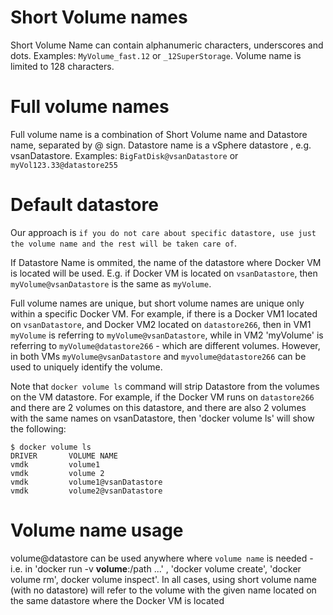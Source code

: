 # Short Volume names
Short Volume Name can contain alphanumeric characters, underscores and dots. Examples: `MyVolume_fast.12` or `_12SuperStorage`.
Volume name is limited to 128 characters. 

# Full volume names
Full volume name is a combination of Short Volume name and Datastore name, separated by @ sign.
Datastore name is a vSphere datastore , e.g. vsanDatastore. Examples: `BigFatDisk@vsanDatastore` or `myVol123.33@datastore255`


# Default datastore 

Our approach is `if you do not care about specific datastore, use just the volume name and the rest will be taken care of`.

If Datastore Name is ommited, the name of the datastore where Docker VM is located will be used.
E.g. if Docker VM is located on `vsanDatastore`, then 
`myVolume@vsanDatastore` is the same as `myVolume`. 

Full volume names are unique, but short volume names are unique only within a specific Docker VM. For example, if there is a Docker VM1 located on
`vsanDatastore`, and Docker VM2 located on `datastore266`, then in VM1 `myVolume` is referring to `myVolume@vsanDatastore`, while in VM2 'myVolume' is referring
to `myVolume@datastore266` - which are different volumes. However, in both VMs `myVolume@vsanDatastore` and `myvolume@datastore266` can be used to 
uniquely identify the volume.

Note that `docker volume ls` command will strip Datastore from the volumes on the VM datastore. For example, if the Docker VM runs on `datastore266`
and there are 2 volumes on this datastore, and there are also 2 volumes with the same names on vsanDatastore, then 'docker volume ls' will show
the following:
```
$ docker volume ls
DRIVER       VOLUME NAME
vmdk         volume1
vmdk         volume 2
vmdk         volume1@vsanDatastore
vmdk         volume2@vsanDatastore
```

# Volume name usage
volume@datastore can be used anywhere where `volume name` is needed - i.e. in 'docker run -v **volume**:/path ...' ,
'docker volume create', 'docker volume rm', docker volume inspect'. In all cases, using short volume name (with no datastore) will refer to the volume 
with the given name located on the same datastore where the Docker VM is located


